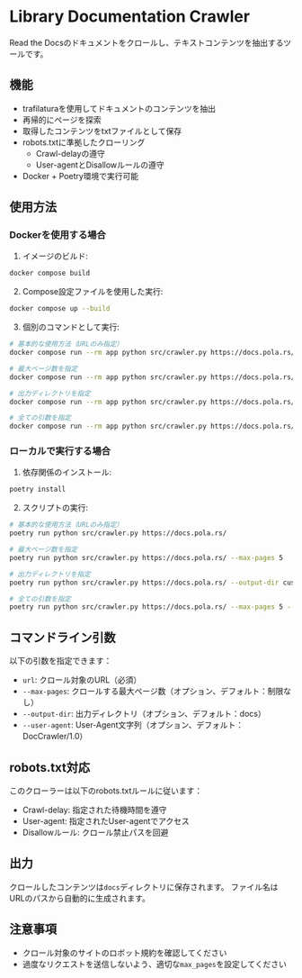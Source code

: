 # Library Documentation Crawler

Read the Docsのドキュメントをクロールし、テキストコンテンツを抽出するツールです。

## 機能

- trafilaturaを使用してドキュメントのコンテンツを抽出
- 再帰的にページを探索
- 取得したコンテンツをtxtファイルとして保存
- robots.txtに準拠したクローリング
  - Crawl-delayの遵守
  - User-agentとDisallowルールの遵守
- Docker + Poetry環境で実行可能

## 使用方法

### Dockerを使用する場合

1. イメージのビルド:
```bash
docker compose build
```

2. Compose設定ファイルを使用した実行:
```bash
docker compose up --build
```

3. 個別のコマンドとして実行:
```bash
# 基本的な使用方法（URLのみ指定）
docker compose run --rm app python src/crawler.py https://docs.pola.rs/

# 最大ページ数を指定
docker compose run --rm app python src/crawler.py https://docs.pola.rs/ --max-pages 5

# 出力ディレクトリを指定
docker compose run --rm app python src/crawler.py https://docs.pola.rs/ --output-dir custom_docs

# 全ての引数を指定
docker compose run --rm app python src/crawler.py https://docs.pola.rs/ --max-pages 5 --output-dir custom_docs --user-agent "CustomBot/1.0"
```

### ローカルで実行する場合

1. 依存関係のインストール:
```bash
poetry install
```

2. スクリプトの実行:
```bash
# 基本的な使用方法（URLのみ指定）
poetry run python src/crawler.py https://docs.pola.rs/

# 最大ページ数を指定
poetry run python src/crawler.py https://docs.pola.rs/ --max-pages 5

# 出力ディレクトリを指定
poetry run python src/crawler.py https://docs.pola.rs/ --output-dir custom_docs

# 全ての引数を指定
poetry run python src/crawler.py https://docs.pola.rs/ --max-pages 5 --output-dir custom_docs --user-agent "CustomBot/1.0"
```

## コマンドライン引数

以下の引数を指定できます：

- `url`: クロール対象のURL（必須）
- `--max-pages`: クロールする最大ページ数（オプション、デフォルト：制限なし）
- `--output-dir`: 出力ディレクトリ（オプション、デフォルト：docs）
- `--user-agent`: User-Agent文字列（オプション、デフォルト：DocCrawler/1.0）

## robots.txt対応

このクローラーは以下のrobots.txtルールに従います：

- Crawl-delay: 指定された待機時間を遵守
- User-agent: 指定されたUser-agentでアクセス
- Disallowルール: クロール禁止パスを回避

## 出力

クロールしたコンテンツは`docs`ディレクトリに保存されます。
ファイル名はURLのパスから自動的に生成されます。

## 注意事項

- クロール対象のサイトのロボット規約を確認してください
- 過度なリクエストを送信しないよう、適切な`max_pages`を設定してください
